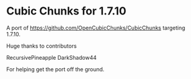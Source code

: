 # Cubic Chunks for 1.7.10

A port of https://github.com/OpenCubicChunks/CubicChunks targeting 1.7.10.

Huge thanks to contributors 

RecursivePineapple
DarkShadow44

For helping get the port off the ground.
